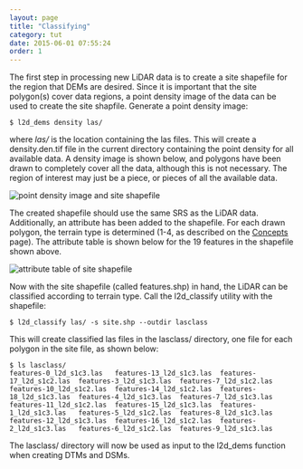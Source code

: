 ```yaml
---
layout: page
title: "Classifying"
category: tut
date: 2015-06-01 07:55:24
order: 1
---
```


The first step in processing new LiDAR data is to create a site shapefile for the region that DEMs are desired.  Since it is important that the site polygon(s) cover data regions, a point density image of the data can be used to create the site shapfile.  Generate a point density image:

	$ l2d_dems density las/

where *las/* is the location containing the las files.  This will create a density.den.tif file in the current directory containing the point density for all available data.  A density image is shown below, and polygons have been drawn to completely cover all the data, although this is not necessary. The region of interest may just be a piece, or pieces of all the available data.

![point density image and site shapefile](/lidar2dems/assets/site-1.png)

The created shapefile should use the same SRS as the LiDAR data.  Additionally, an attribute has been added to the shapefile. For each drawn polygon, the terrain type is determined (1-4, as described on the [Concepts](concepts) page). The attribute table is shown below for the 19 features in the shapefile shown above.

![attribute table of site shapefile](/lidar2dems/assets/site-2.png)

Now with the site shapefile (called features.shp) in hand, the LiDAR can be classified according to terrain type.  Call the l2d_classify utility with the shapefile:

	$ l2d_classify las/ -s site.shp --outdir lasclass

This will create classified las files in the lasclass/ directory, one file for each polygon in the site file, as shown below:

~~~
$ ls lasclass/
features-0_l2d_s1c3.las   features-13_l2d_s1c3.las  features-17_l2d_s1c2.las  features-3_l2d_s1c3.las  features-7_l2d_s1c2.las
features-10_l2d_s1c2.las  features-14_l2d_s1c2.las  features-18_l2d_s1c3.las  features-4_l2d_s1c3.las  features-7_l2d_s1c3.las
features-11_l2d_s1c2.las  features-15_l2d_s1c3.las  features-1_l2d_s1c3.las   features-5_l2d_s1c2.las  features-8_l2d_s1c3.las
features-12_l2d_s1c3.las  features-16_l2d_s1c2.las  features-2_l2d_s1c3.las   features-6_l2d_s1c2.las  features-9_l2d_s1c3.las
~~~

The lasclass/ directory will now be used as input to the l2d_dems function when creating DTMs and DSMs.

